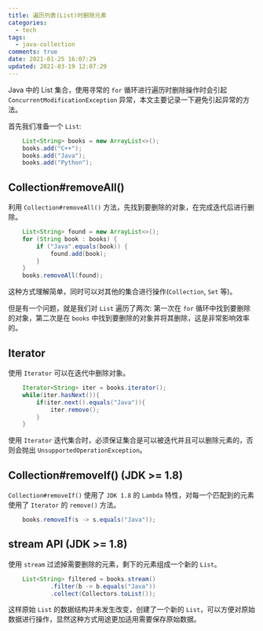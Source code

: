 ```yaml
---
title: 遍历列表(List)时删除元素
categories:
  - tech
tags:
  - java-collection
comments: true
date: 2021-01-25 16:07:29
updated: 2021-03-19 12:07:29
---
```


Java 中的 List 集合，使用寻常的 `for` 循环进行遍历时删除操作时会引起 `ConcurrentModificationException` 异常，本文主要记录一下避免引起异常的方法。

首先我们准备一个 `List`:

```java
    List<String> books = new ArrayList<>();
    books.add("C++");
    books.add("Java");
    books.add("Python");
```

## Collection#removeAll()

<!-- more -->

利用 `Collection#removeAll()` 方法，先找到要删除的对象，在完成迭代后进行删除。

```java
    List<String> found = new ArrayList<>();
    for (String book : books) {
        if ("Java".equals(book)) {
            found.add(book);
        }
    }
    books.removeAll(found);
```

这种方式理解简单，同时可以对其他的集合进行操作(`Collection`, `Set` 等)。

但是有一个问题，就是我们对 `List` 遍历了两次: 第一次在 `for` 循环中找到要删除的对象，第二次是在 `books` 中找到要删除的对象并将其删除，这是非常影响效率的。

## Iterator

使用 `Iterator` 可以在迭代中删除对象。

```java
    Iterator<String> iter = books.iterator();
    while(iter.hasNext()){
        if(iter.next().equals("Java")){
            iter.remove();
        }
    }
```

使用 `Iterator` 迭代集合时，必须保证集合是可以被迭代并且可以删除元素的，否则会抛出 `UnsupportedOperationException`。

## Collection#removeIf() (JDK >= 1.8)

`Collection#removeIf()` 使用了 `JDK 1.8` 的 `Lambda` 特性，对每一个匹配到的元素使用了 `Iterator` 的 `remove()` 方法。

```java
    books.removeIf(s -> s.equals("Java"));
```

## stream API (JDK >= 1.8)

使用 `stream` 过滤掉需要删除的元素，剩下的元素组成一个新的 `List`。

```java
    List<String> filtered = books.stream()
            .filter(b -> b.equals("Java"))
            .collect(Collectors.toList());
```

这样原始 `List` 的数据结构并未发生改变，创建了一个新的 `List`，可以方便对原始数据进行操作，显然这种方式用途更加适用需要保存原始数据。
